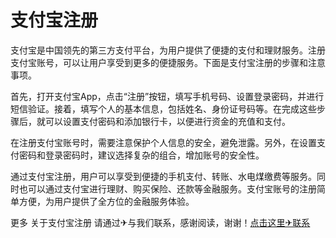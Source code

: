 # 支付宝注册

支付宝是中国领先的第三方支付平台，为用户提供了便捷的支付和理财服务。注册支付宝账号，可以让用户享受到更多的便捷服务。下面是支付宝注册的步骤和注意事项。

首先，打开支付宝App，点击“注册”按钮，填写手机号码、设置登录密码，并进行短信验证。接着，填写个人的基本信息，包括姓名、身份证号码等。在完成这些步骤后，就可以设置支付密码和添加银行卡，以便进行资金的充值和支付。

在注册支付宝账号时，需要注意保护个人信息的安全，避免泄露。另外，在设置支付密码和登录密码时，建议选择复杂的组合，增加账号的安全性。

通过支付宝注册，用户可以享受到便捷的手机支付、转账、水电煤缴费等服务。同时也可以通过支付宝进行理财、购买保险、还款等金融服务。支付宝账号的注册简单方便，为用户提供了全方位的金融服务体验。

更多 关于支付宝注册 请通过✈与我们联系，感谢阅读，谢谢！[点击这里✈联系](https://google9.com)